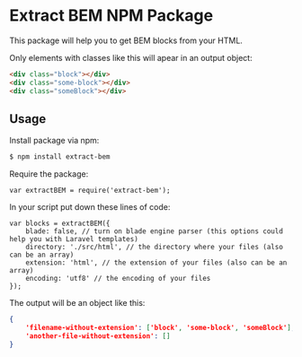 # Extract BEM NPM Package

This package will help you to get BEM blocks from your HTML.

Only elements with classes like this will apear in an output object:
```html
<div class="block"></div>
<div class="some-block"></div>
<div class="someBlock"></div>
```

## Usage

Install package via npm:

```bash
$ npm install extract-bem
```

Require the package:
```nodejs
var extractBEM = require('extract-bem');
```

In your script put down these lines of code:
```nodejs
var blocks = extractBEM({
    blade: false, // turn on blade engine parser (this options could help you with Laravel templates)
    directory: './src/html', // the directory where your files (also can be an array)
    extension: 'html', // the extension of your files (also can be an array)
    encoding: 'utf8' // the encoding of your files
});
```

The output will be an object like this:
```json
{
    'filename-without-extension': ['block', 'some-block', 'someBlock'],
    'another-file-without-extension': []
}
```
